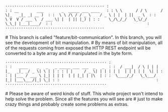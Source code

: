 `············································
:                                          :
: __        ___        _  _____ ___ ____   :
: \ \      / / \      / \|_   _|_ _| __ )  :
:  \ \ /\ / / _ \    / _ \ | |  | ||  _ \  :
:   \ V  V / ___ \  / ___ \| |  | || |_) | :
:    \_/\_/_/   \_\/_/   \_\_| |___|____/  :
:                                          :
············································`

\#  This branch is called "feature/bit-communication". In this branch, you will see the development of bit manipulation.
\#  By means of bit manipulation, all of the requests coming from exposed the HTTP REST endpoint will be converted to a byte array and 
\#  manipulated in the byte form.

`·············································
:                                           :
:   ____    _   _   _ _____ ___ ___  _   _  :
:  / ___|  / \ | | | |_   _|_ _/ _ \| \ | | :
: | |     / _ \| | | | | |  | | | | |  \| | :
: | |___ / ___ \ |_| | | |  | | |_| | |\  | :
:  \____/_/   \_\___/  |_| |___\___/|_| \_| :
:                                           :
·············································`

\#  Please be aware of weird kinds of stuff. This whole project won't intend to help solve the problem. Since all the features you will see are
\#  just to make crazy things and probably create some problems as extras.
